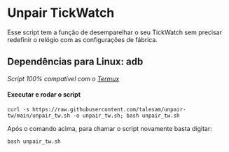# Unpair TickWatch

Esse script tem a função de desemparelhar o seu TickWatch sem precisar redefinir o relógio com as configurações de fábrica.

## Dependências para Linux: adb
_Script 100% compatível com o [Termux](https://f-droid.org/en/packages/com.termux)_

#### Executar e rodar o script

`curl -s https://raw.githubusercontent.com/talesam/unpair-tw/main/unpair_tw.sh -o unpair_tw.sh; bash unpair_tw.sh`

Após o comando acima, para chamar o script novamente basta digitar:

`bash unpair_tw.sh`
